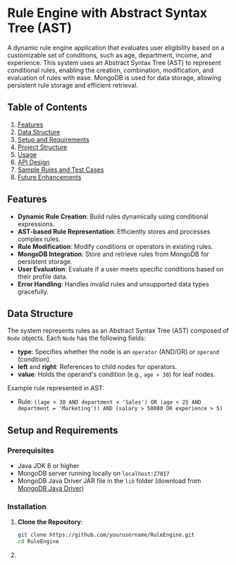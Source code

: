 # Rule Engine with Abstract Syntax Tree (AST)

A dynamic rule engine application that evaluates user eligibility based on a customizable set of conditions, such as age, department, income, and experience. This system uses an Abstract Syntax Tree (AST) to represent conditional rules, enabling the creation, combination, modification, and evaluation of rules with ease. MongoDB is used for data storage, allowing persistent rule storage and efficient retrieval.

## Table of Contents

1. [Features](#features)
2. [Data Structure](#data-structure)
3. [Setup and Requirements](#setup-and-requirements)
4. [Project Structure](#project-structure)
5. [Usage](#usage)
6. [API Design](#api-design)
7. [Sample Rules and Test Cases](#sample-rules-and-test-cases)
8. [Future Enhancements](#future-enhancements)

## Features

- **Dynamic Rule Creation**: Build rules dynamically using conditional expressions.
- **AST-based Rule Representation**: Efficiently stores and processes complex rules.
- **Rule Modification**: Modify conditions or operators in existing rules.
- **MongoDB Integration**: Store and retrieve rules from MongoDB for persistent storage.
- **User Evaluation**: Evaluate if a user meets specific conditions based on their profile data.
- **Error Handling**: Handles invalid rules and unsupported data types gracefully.

## Data Structure

The system represents rules as an Abstract Syntax Tree (AST) composed of `Node` objects. Each `Node` has the following fields:
- **type**: Specifies whether the node is an `operator` (AND/OR) or `operand` (condition).
- **left** and **right**: References to child nodes for operators.
- **value**: Holds the operand's condition (e.g., `age > 30`) for leaf nodes.

Example rule represented in AST:
- Rule: `((age > 30 AND department = 'Sales') OR (age < 25 AND department = 'Marketing')) AND (salary > 50000 OR experience > 5)`

## Setup and Requirements

### Prerequisites
- Java JDK 8 or higher
- MongoDB server running locally on `localhost:27017`
- MongoDB Java Driver JAR file in the `lib` folder (download from [MongoDB Java Driver](https://repo1.maven.org/maven2/org/mongodb/mongo-java-driver/3.12.10/mongo-java-driver-3.12.10.jar))

### Installation

1. **Clone the Repository**:
   ```bash
   git clone https://github.com/yourusername/RuleEngine.git
   cd RuleEngine
   ```
2. 
